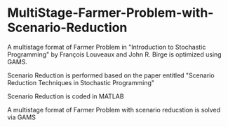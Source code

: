 # MultiStage-Farmer-Problem-with-Scenario-Reduction

A multistage format of Farmer Problem in "Introduction to Stochastic Programming" by François Louveaux and John R. Birge is optimized using GAMS.

Scenario Reduction is performed based on the paper entitled "Scenario Reduction Techniques in Stochastic Programming"

Scenario Reduction is coded in MATLAB

A multistage format of Farmer Problem with scenario reducstion is solved via GAMS
